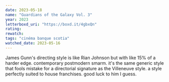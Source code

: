```yaml
---
date: 2023-05-18
name: "Guardians of the Galaxy Vol. 3"
year: 2023
letterboxd_uri: "https://boxd.it/4gbxQn"
rating: 
rewatch: 
tags: "cinéma banque scotia"
watched_date: 2023-05-16
---
```


James Gunn's directing style is like Rian Johnson but with like 15% of a harder edge. contemporary postmodern smarm. it's the same generic style that fools mistake for a directorial signature as the Villeneuve style. a style perfectly suited to house franchises. good luck to him I guess.
